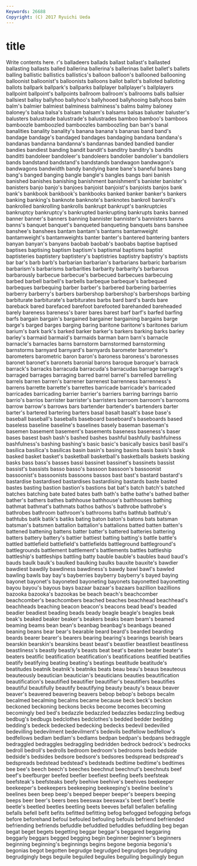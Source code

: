 ```yaml
---
Keywords: 26688 
Copyright: (C) 2017 Ryuichi Ueda
---
```


# title

Write contents here.
r's balladeers ballads ballast ballast's
ballasted ballasting ballasts balled ballerina ballerina's ballerinas ballet ballet's ballets
balling ballistic ballistics ballistics's balloon balloon's ballooned ballooning balloonist balloonist's
balloonists balloons ballot ballot's balloted balloting ballots ballpark ballpark's ballparks
ballplayer ballplayer's ballplayers ballpoint ballpoint's ballpoints ballroom ballroom's ballrooms balls
ballsier ballsiest ballsy ballyhoo ballyhoo's ballyhooed ballyhooing ballyhoos balm balm's
balmier balmiest balminess balminess's balms balmy baloney baloney's balsa balsa's
balsam balsam's balsams balsas baluster baluster's balusters balustrade balustrade's balustrades
bamboo bamboo's bamboos bamboozle bamboozled bamboozles bamboozling ban ban's banal
banalities banality banality's banana banana's bananas band band's bandage bandage's
bandaged bandages bandaging bandana bandana's bandanas bandanna bandanna's bandannas banded
bandied bandier bandies bandiest banding bandit bandit's banditry banditry's bandits
banditti bandoleer bandoleer's bandoleers bandolier bandolier's bandoliers bands bandstand bandstand's
bandstands bandwagon bandwagon's bandwagons bandwidth bandy bandying bane bane's baneful
banes bang bang's banged banging bangle bangle's bangles bangs bani
banish banished banishes banishing banishment banishment's banister banister's banisters banjo
banjo's banjoes banjoist banjoist's banjoists banjos bank bank's bankbook bankbook's
bankbooks banked banker banker's bankers banking banking's banknote banknote's banknotes
bankroll bankroll's bankrolled bankrolling bankrolls bankrupt bankrupt's bankruptcies bankruptcy bankruptcy's
bankrupted bankrupting bankrupts banks banned banner banner's banners banning bannister
bannister's bannisters banns banns's banquet banquet's banqueted banqueting banquets bans
banshee banshee's banshees bantam bantam's bantams bantamweight bantamweight's bantamweights banter
banter's bantered bantering banters banyan banyan's banyans baobab baobab's baobabs
baptise baptised baptises baptising baptism baptism's baptismal baptisms baptist baptisteries
baptistery baptistery's baptistries baptistry baptistry's baptists bar bar's barb barb's
barbarian barbarian's barbarians barbaric barbarism barbarism's barbarisms barbarities barbarity barbarity's
barbarous barbarously barbecue barbecue's barbecued barbecues barbecuing barbed barbell barbell's
barbells barbeque barbeque's barbequed barbeques barbequing barber barber's barbered barbering
barberries barberry barberry's barbers barbershop barbershop's barbershops barbing barbiturate barbiturate's
barbiturates barbs bard bard's bards bare bareback bared barefaced barefoot
barefooted barehanded bareheaded barely bareness bareness's barer bares barest barf
barf's barfed barfing barfs bargain bargain's bargained bargainer bargaining bargains
barge barge's barged barges barging baring baritone baritone's baritones barium
barium's bark bark's barked barker barker's barkers barking barks barley
barley's barmaid barmaid's barmaids barman barn barn's barnacle barnacle's barnacles
barns barnstorm barnstormed barnstorming barnstorms barnyard barnyard's barnyards barometer barometer's
barometers barometric baron baron's baroness baroness's baronesses baronet baronet's baronets
baronial barons baroque baroque's barrack barrack's barracks barracuda barracuda's barracudas
barrage barrage's barraged barrages barraging barred barrel barrel's barrelled barrelling
barrels barren barren's barrener barrenest barrenness barrenness's barrens barrette barrette's
barrettes barricade barricade's barricaded barricades barricading barrier barrier's barriers barring
barrings barrio barrio's barrios barrister barrister's barristers barroom barroom's barrooms
barrow barrow's barrows bars bartender bartender's bartenders barter barter's bartered
bartering barters basal basalt basalt's base base's baseball baseball's baseballs
baseboard baseboard's baseboards based baseless baseline baseline's baselines basely baseman
baseman's basemen basement basement's basements baseness baseness's baser bases basest
bash bash's bashed bashes bashful bashfully bashfulness bashfulness's bashing bashing's
basic basic's basically basics basil basil's basilica basilica's basilicas basin
basin's basing basins basis basis's bask basked basket basket's basketball
basketball's basketballs baskets basking basks bass bass's basses bassi bassinet
bassinet's bassinets bassist bassist's bassists basso basso's bassoon bassoon's bassoonist
bassoonist's bassoonists bassoons bassos bast bast's bastard bastard's bastardise bastardised
bastardises bastardising bastards baste basted bastes basting bastion bastion's bastions
bat bat's batch batch's batched batches batching bate bated bates
bath bath's bathe bathe's bathed bather bather's bathers bathes bathhouse
bathhouse's bathhouses bathing bathmat bathmat's bathmats bathos bathos's bathrobe bathrobe's
bathrobes bathroom bathroom's bathrooms baths bathtub bathtub's bathtubs batik batik's
batiks bating baton baton's batons bats batsman batsman's batsmen battalion
battalion's battalions batted batten batten's battened battening battens batter batter's
battered batteries battering batters battery battery's battier battiest batting batting's
battle battle's battled battlefield battlefield's battlefields battleground battleground's battlegrounds battlement
battlement's battlements battles battleship battleship's battleships battling batty bauble bauble's
baubles baud baud's bauds baulk baulk's baulked baulking baulks bauxite
bauxite's bawdier bawdiest bawdily bawdiness bawdiness's bawdy bawl bawl's bawled
bawling bawls bay bay's bayberries bayberry bayberry's bayed baying bayonet
bayonet's bayoneted bayoneting bayonets bayonetted bayonetting bayou bayou's bayous bays
bazaar bazaar's bazaars bazillion bazillions bazooka bazooka's bazookas be beach
beach's beachcomber beachcomber's beachcombers beached beaches beachhead beachhead's beachheads beaching
beacon beacon's beacons bead bead's beaded beadier beadiest beading beads
beady beagle beagle's beagles beak beak's beaked beaker beaker's beakers
beaks beam beam's beamed beaming beams bean bean's beanbag beanbag's
beanbags beaned beaning beans bear bear's bearable beard beard's bearded
bearding beards bearer bearer's bearers bearing bearing's bearings bearish bears
bearskin bearskin's bearskins beast beast's beastlier beastliest beastliness beastliness's beastly
beastly's beasts beat beat's beaten beater beater's beaters beatific beatification
beatification's beatifications beatified beatifies beatify beatifying beating beating's beatings beatitude
beatitude's beatitudes beatnik beatnik's beatniks beats beau beau's beaus beauteous
beauteously beautician beautician's beauticians beauties beautification beautification's beautified beautifier beautifier's
beautifiers beautifies beautiful beautifully beautify beautifying beauty beauty's beaux beaver
beaver's beavered beavering beavers bebop bebop's bebops becalm becalmed becalming
becalms became because beck beck's beckon beckoned beckoning beckons becks
become becomes becoming becomingly bed bed's bedazzle bedazzled bedazzles bedazzling
bedbug bedbug's bedbugs bedclothes bedclothes's bedded bedder bedding bedding's bedeck
bedecked bedecking bedecks bedevil bedevilled bedevilling bedevilment bedevilment's bedevils bedfellow
bedfellow's bedfellows bedlam bedlam's bedlams bedpan bedpan's bedpans bedraggle bedraggled
bedraggles bedraggling bedridden bedrock bedrock's bedrocks bedroll bedroll's bedrolls bedroom
bedroom's bedrooms beds bedside bedside's bedsides bedsore bedsore's bedsores bedspread
bedspread's bedspreads bedstead bedstead's bedsteads bedtime bedtime's bedtimes bee bee's
beech beech's beeches beechnut beechnut's beechnuts beef beef's beefburger beefed
beefier beefiest beefing beefs beefsteak beefsteak's beefsteaks beefy beehive beehive's
beehives beekeeper beekeeper's beekeepers beekeeping beekeeping's beeline beeline's beelines been
beep beep's beeped beeper beeper's beepers beeping beeps beer beer's
beers bees beeswax beeswax's beet beet's beetle beetle's beetled beetles
beetling beets beeves befall befallen befalling befalls befell befit befits
befitted befitting befog befogged befogging befogs before beforehand befoul befouled
befouling befouls befriend befriended befriending befriends befuddle befuddled befuddles befuddling
beg began begat beget begets begetting beggar beggar's beggared beggaring
beggarly beggars begged begging begin beginner beginner's beginners beginning beginning's
beginnings begins begone begonia begonia's begonias begot begotten begrudge begrudged
begrudges begrudging begrudgingly begs beguile beguiled beguiles beguiling beguilingly begun
